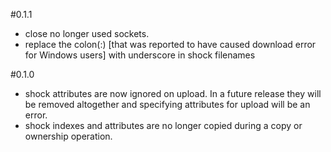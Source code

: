 #0.1.1
- close no longer used sockets.
- replace the colon(:) [that was reported to have caused download error for Windows users] with underscore in shock filenames

#0.1.0

- shock attributes are now ignored on upload. In a future release they will be removed altogether
  and specifying attributes for upload will be an error.
- shock indexes and attributes are no longer copied during a copy or ownership operation.

